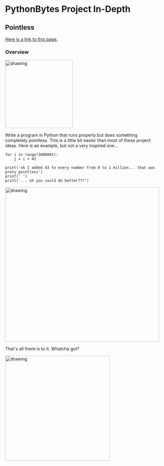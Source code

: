 # PythonBytes Project In-Depth


## Pointless


[Here is a link to this page.](https://github.com/robfatland/pythonbytes/tree/master/projects/pointless#pythonbytes-project-in-depth)


### Overview



<img src="https://github.com/robfatland/pythonbytes/blob/master/projects/pointless/pointless.png" alt="drawing" width="220"/>


Write a program in Python that runs properly but does something completely pointless.  This is a little bit easier than
most of these project ideas. Here is an example, but not a very inspired one...


```
for i in range(1000001):
    j = i + 43

print('ok I added 43 to every number from 0 to 1 million... that was prety pointless')
print(' ')
print('... oh you could do better???')
```


<img src="https://github.com/robfatland/pythonbytes/blob/master/projects/pointless/pointless1.png" alt="drawing" width="500"/>


That's all there is to it. Whatcha got?


<img src="https://github.com/robfatland/pythonbytes/blob/master/projects/pointless/pointless2.png" alt="drawing" width="340"/>
